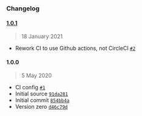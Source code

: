 ### Changelog

#### [1.0.1](https://github.com/isotoma/es-settings-cdk/compare/1.0.0...1.0.1)

> 18 January 2021

- Rework CI to use Github actions, not CircleCI [`#2`](https://github.com/isotoma/es-settings-cdk/pull/2)

#### 1.0.0

> 5 May 2020

- CI config [`#1`](https://github.com/isotoma/es-settings-cdk/pull/1)
- Initial source [`91da281`](https://github.com/isotoma/es-settings-cdk/commit/91da2810118bb0fb012142f7d0976dadb302d48b)
- Initial commit [`854bb4a`](https://github.com/isotoma/es-settings-cdk/commit/854bb4a4639ad6be5bd5b97f025d579cd6d2bc3f)
- Version zero [`d46c79d`](https://github.com/isotoma/es-settings-cdk/commit/d46c79d5b607a28c03fac7de49fa33bf1abedc56)
